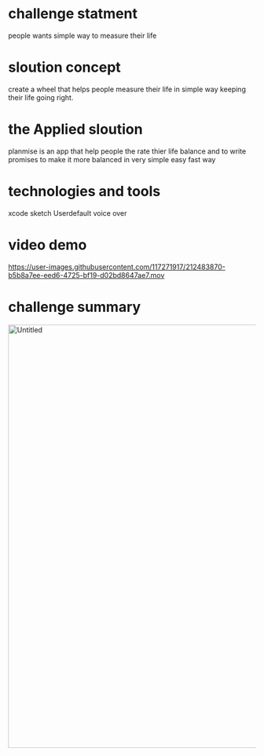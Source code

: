 # challenge statment 
people wants simple way to measure their life
# sloution concept
create a wheel that helps people measure their life in simple way keeping their life going right.
# the Applied sloution
planmise is an app that help people the rate thier life balance and to write promises to make it more balanced in very simple easy fast way
# technologies and tools 
xcode 
sketch
Userdefault
voice over
# video demo
https://user-images.githubusercontent.com/117271917/212483870-b5b8a7ee-eed6-4725-bf19-d02bd8647ae7.mov
# challenge summary
<img width="860" alt="Untitled" src="https://user-images.githubusercontent.com/117271917/212487447-ecd63be7-30f5-4542-86c9-ba0cda6cbb93.png">


